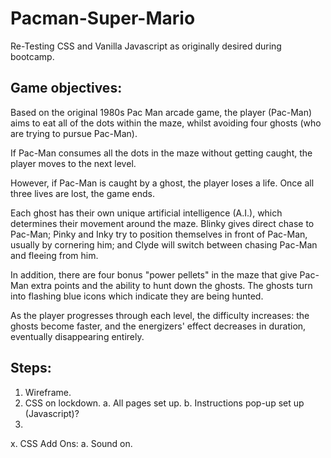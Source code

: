 # Pacman-Super-Mario

Re-Testing CSS and Vanilla Javascript as originally desired during bootcamp. 


## Game objectives: 

Based on the original 1980s Pac Man arcade game, the player (Pac-Man) aims to eat all of the dots within the maze, whilst avoiding four ghosts (who are trying to pursue Pac-Man). 

If Pac-Man consumes all the dots in the maze without getting caught, the player moves to the next level. 

However, if Pac-Man is caught by a ghost, the player loses a life. Once all three lives are lost, the game ends. 

Each ghost has their own unique artificial intelligence (A.I.), which determines their movement around the maze. Blinky gives direct chase to Pac-Man; Pinky and Inky try to position themselves in front of Pac-Man, usually by cornering him; and Clyde will switch between chasing Pac-Man and fleeing from him.

In addition, there are four bonus "power pellets" in the maze that give Pac-Man extra points and the ability to hunt down the ghosts. The ghosts turn into flashing blue icons which indicate they are being hunted. 

As the player progresses through each level, the difficulty increases: the ghosts become faster, and the energizers' effect decreases in duration, eventually disappearing entirely.




## Steps: 
1. Wireframe.
2. CSS on lockdown.
    a. All pages set up. 
    b. Instructions pop-up set up (Javascript)? 
3. 

x. CSS Add Ons: 
    a. Sound on. 
